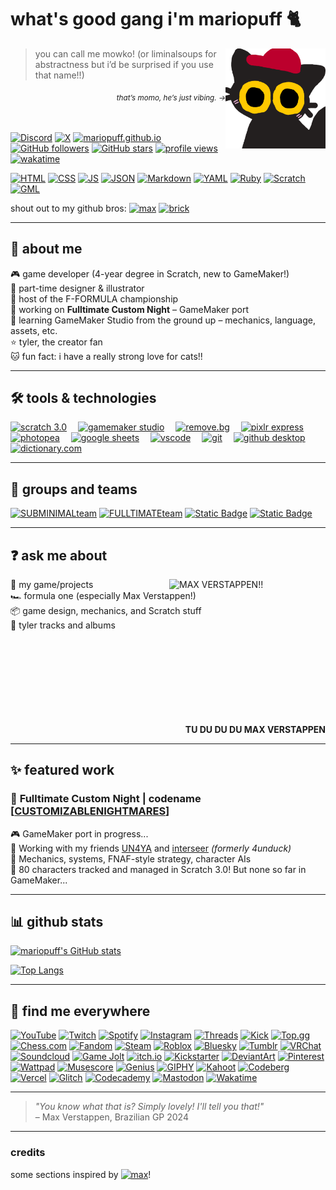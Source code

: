 # what's good gang i'm mariopuff 🐈
<img src="momocat.png" alt="this is momo, my oc!" align="right" width="160"/>


> you can call me mowko! (or liminalsoups for abstractness but i’d be surprised if you use that name!!)

<div align="right"><sub><i>that’s momo,  he’s just vibing. →</i></sub></div>

<br><br>
[![Discord](https://img.shields.io/badge/@mariopuff.-5661ea?style=flat&logo=discord&logoColor=white)](https://discord.com/users/913646560838041660)
[![X](https://img.shields.io/badge/@toybunny__-black?style=flat&logo=x&logoColor=white)](https://x.com/toybunny_)
[![mariopuff.github.io](https://custom-icon-badges.demolab.com/badge/-mariopuff.github.io-333333?logo=globe)](https://mariopuff.github.io)  
[![GitHub followers](https://img.shields.io/github/followers/mariopuff?label=followers&style=flat&labelColor=bc002d&color=ffffff)](https://github.com/mariopuff)
[![GitHub stars](https://img.shields.io/github/stars/mariopuff?affiliations=OWNER&style=flat&labelColor=bc002d&color=ffffff)](https://github.com/mariopuff)
[![profile views](https://komarev.com/ghpvc/?username=mariopuff&color=blueviolet&style=flat&color=bc002d)](https://github.com/mariopuff)
[![wakatime](https://wakatime.com/badge/user/f8f76bd0-3d67-4daf-bed9-8803c3da51dc.svg)](https://wakatime.com/@mariopuff)

[![HTML](https://img.shields.io/badge/HTML-f16524?logo=html5&logoColor=white)](https://html.spec.whatwg.org)
[![CSS](https://img.shields.io/badge/CSS-663399?logo=css&logoColor=white)](https://www.w3.org/TR/CSS/#css)
[![JS](https://img.shields.io/badge/JavaScript-F7DF1E?logo=JavaScript&logoColor=black)](https://nodejs.org/en/)
[![JSON](https://img.shields.io/badge/JSON-F7DF1E?logo=json&logoColor=black)](www.json.org)
[![Markdown](https://img.shields.io/badge/Markdown-00a8de?logo=markdown&logoColor=white)](https://daringfireball.net/projects/markdown/)
[![YAML](https://img.shields.io/badge/YAML-CB171E?logo=yaml&logoColor=white)](https://yaml.org)
[![Ruby](https://img.shields.io/badge/Ruby-CC342D?logo=ruby&logoColor=white)](https://www.ruby-lang.org/en/)
[![Scratch](https://img.shields.io/badge/-Scratch-FFA500?logo=scratch&logoColor=white&style=flat)](https://scratch.mit.edu/users/Mario_0000/)
[![GML](https://img.shields.io/badge/GameMaker%20Lang-8bd248?logo=gamemaker&logoColor=white)](https://gamemaker.io/en)


shout out to my github bros:
[![max](https://img.shields.io/github/followers/maxeepy?style=flat&label=max%20verstappen&labelColor=32b853&color=fff184)](https://github.com/maxeepy)
[![brick](https://img.shields.io/github/followers/brckd?style=flat&label=brckd)](https://github.com/brckd)

---

## 👤 about me

🎮 game developer (4-year degree in Scratch, new to GameMaker!)  
🎨 part-time designer & illustrator  
🏁 host of the F-FORMULA championship  
🧱 working on **Fulltimate Custom Night** – GameMaker port  
🚀 learning GameMaker Studio from the ground up – mechanics, language, assets, etc.  
⭐ tyler, the creator fan  
🐱 fun fact: i have a really strong love for cats!!

---

## 🛠️ tools & technologies

<a href="https://scratch.mit.edu/users/Mario_0000/"><img src="https://cdn2.steamgriddb.com/icon/969a086e0717a9b496dd0e9a50ec8010.png" alt="scratch 3.0" height="48px"></a> 
<a href="https://gamemaker.io/en"><img src="https://encrypted-tbn0.gstatic.com/images?q=tbn:ANd9GcReflYD3bP9E2XvdDCU-8Z42M30Q43YWQjYxg&s" alt="gamemaker studio" height="48px"></a> 
<a href="https://remove.bg"><img src="https://upload.wikimedia.org/wikipedia/commons/thumb/a/ac/Remove.bg_icon_2019.svg/2560px-Remove.bg_icon_2019.svg.png" alt="remove.bg" height="48px"></a> 
<a href="https://pixlr.com/express/"><img src="https://pixlr.com/img/general/x-icon.svg" alt="pixlr express" height="48px"></a> 
<a href="https://www.photopea.com"><img src="https://upload.wikimedia.org/wikipedia/commons/thumb/e/e6/Photopea_logo.svg/1200px-Photopea_logo.svg.png" alt="photopea" height="48px"></a> 
<a href="https://workspace.google.com/products/sheets/"><img src="https://upload.wikimedia.org/wikipedia/commons/thumb/3/30/Google_Sheets_logo_%282014-2020%29.svg/1498px-Google_Sheets_logo_%282014-2020%29.svg.png" alt="google sheets" height="48px"></a> 
<a href="https://code.visualstudio.com"><img src="https://upload.wikimedia.org/wikipedia/commons/thumb/9/9a/Visual_Studio_Code_1.35_icon.svg/250px-Visual_Studio_Code_1.35_icon.svg.png" alt="vscode" height="48px"></a> 
<a href="https://git-scm.com"><img src="https://upload.wikimedia.org/wikipedia/commons/thumb/3/3f/Git_icon.svg/2048px-Git_icon.svg.png" alt="git" height="48px"></a> 
<a href="https://github.com/apps/desktop"><img src="https://upload.wikimedia.org/wikipedia/commons/thumb/a/ae/Github-desktop-logo-symbol.svg/1200px-Github-desktop-logo-symbol.svg.png" alt="github desktop" height="48px"></a> 
<a href="https://dictionary.com"><img src="https://static.wikia.nocookie.net/logopedia/images/2/2d/Dictionary.com_icon_2020.svg/revision/latest?cb=20200926144612" alt="dictionary.com" height="48px"></a> 

---

## 👥 groups and teams

[![SUBMINIMALteam](https://img.shields.io/badge/SUBMINIMALteam-e67e22?style=for-the-badge&logo=discord&logoColor=white&labelColor=5661ea)](https://discord.gg/fUcPPp3vpP)
[![FULLTIMATEteam](https://img.shields.io/badge/FULLTIMATEteam-bc002d?style=for-the-badge&logo=discord&logoColor=white&labelColor=5661ea)](https://discord.gg/fUcPPp3vpP)
[![Static Badge](https://img.shields.io/badge/The%20SeftDen-92edb0?style=for-the-badge&logo=discord&logoColor=white&labelColor=5661ea)](https://discord.gg/DNxzhg5CVe)
[![Static Badge](https://img.shields.io/badge/Cube%20Central-3d77ce?style=for-the-badge&logo=discord&logoColor=white)](https://discord.gg/5K26fv6MxZ)

---

## ❓ ask me about

<img src="https://i.pinimg.com/736x/00/09/48/000948e3ef7c4c4736b377452671e49f.jpg" alt="MAX VERSTAPPEN!! " align="right" width="250"/>


💬 my game/projects  
🏎️ formula one (especially Max Verstappen!)  
📦 game design, mechanics, and Scratch stuff  
🎤 tyler tracks and albums
<br><br><br><br><br><br><br><br><br>
<div align="right"><b>TU DU DU DU MAX VERSTAPPEN</b></div>

---

## ✨ featured work

### 🚧 **Fulltimate Custom Night | codename [[CUSTOMIZABLENIGHTMARES](https://github.com/mariopuff/customizablenightmares)]**  
🎮 GameMaker port in progress...  
👥 Working with my friends [UN4YA](https://github.com/UN4YA) and [interseer](https://github.com/4unduck) *(formerly 4unduck)*  
🧠 Mechanics, systems, FNAF-style strategy, character AIs  
🐾 80 characters tracked and managed in Scratch 3.0! But none so far in GameMaker...

---

## 📊 github stats

[![mariopuff's GitHub stats](https://github-readme-stats.vercel.app/api?username=mariopuff&show_icons=true&theme=tokyonight&hide_border=true)](https://github.com/mariopuff)

[![Top Langs](https://github-readme-stats.vercel.app/api/top-langs/?username=mariopuff&layout=compact&theme=tokyonight&hide_border=true)](https://github.com/mariopuff)

---

## 🔗 find me everywhere
[![YouTube](https://img.shields.io/youtube/channel/subscribers/UCVPYKUzSphhg6Z8WRwthrxQ?style=flat&logo=youtube&logoColor=white&label=%40mariopuff184&labelColor=ff0000&color=black)](https://youtube.com/@mariopuff184)
[![Twitch](https://img.shields.io/twitch/status/mariopuff?style=flat&logo=twitch&logoColor=white&label=mariopuff&labelColor=%239146FF&color=black)](https://twitch.tv/mariopuff)
[![Spotify](https://img.shields.io/badge/-mariopuff!-1ED760?logo=spotify&logoColor=white&style=flat)](https://open.spotify.com/user/xftko2c2nq2exfwg3tes82asl)
[![Instagram](https://img.shields.io/badge/mariopuff__-FF0069?style=flat&logo=instagram&logoColor=white)](https://instagram.com/mariopuff_)
[![Threads](https://img.shields.io/badge/mariopuff-000?style=flat&logo=threads&logoColor=white)](https://www.threads.com/@mariopuff_)
[![Kick](https://img.shields.io/badge/mariopuff-53FC19?style=flat&logo=kick&logoColor=white)](https://kick.com/mariopuff)
[![Top.gg](https://img.shields.io/badge/mariopuff-FF3366?style=flat&logo=top.gg&logoColor=white)](https://top.gg/user/267140699469033472)
[![Chess.com](https://img.shields.io/badge/Mariopuff-81B64C?style=flat&logo=chess.com&logoColor=white)](https://chess.com/member/mariopuff)
[![Fandom](https://img.shields.io/badge/Mariomario184-%23FA005A?style=flat&logo=fandom&logoColor=white)](https://community.fandom.com/wiki/User:Mariomario184)
[![Steam](https://img.shields.io/badge/-hallwayheat-000000?logo=steam&logoColor=white&style=flat)](https://steamcommunity.com/id/hallwayheat)
[![Roblox](https://img.shields.io/badge/liminalsoups-gray?style=flat&logo=roblox&logoColor=white)](https://www.roblox.com/users/6220154646/profile)
[![Bluesky](https://img.shields.io/badge/liminalsoups-0285FF?logo=bluesky&logoColor=white)](https://bsky.app/profile/liminalsoups.bsky.social)
[![Tumblr](https://img.shields.io/badge/liminalsoups-36465D?style=flat&logo=tumblr&logoColor=white)](https://www.tumblr.com/liminalsoups)
[![VRChat](https://img.shields.io/badge/mariopuff-000?style=flat&logo=vrchat&logoColor=white&logoSize=auto)](https://vrchat.com/home/user/usr_928fc1d6-91d2-4252-9421-8a40fd6b0d69)
[![Soundcloud](https://img.shields.io/badge/donatelloverstappen-FF5500?style=flat&logo=soundcloud&logoColor=white)](https://soundcloud.com/donatelloverstappen)
[![Game Jolt](https://img.shields.io/badge/mariopuff-CCFF00?logo=game%20jolt&logoColor=black)](https://gamejolt.com/@mariopuff)
[![itch.io](https://img.shields.io/badge/mariopuff-FA5C5C?style=flat&logo=itch.io&logoColor=white)](https://mariopuff.itch.io)
[![Kickstarter](https://img.shields.io/badge/mariopuff-05CE78?style=flat&logo=kickstarter&logoColor=white)](https://www.kickstarter.com/profile/mariopuff/about)
[![DeviantArt](https://img.shields.io/badge/superjapanesemario84-05CC47?style=flat&logo=deviantart&logoColor=white)](https://www.deviantart.com/superjapanesemario84)
[![Pinterest](https://img.shields.io/badge/liminalsoups-BD081C?style=flat&logo=pinterest&logoColor=white)](https://pinterest.com/liminalsoups/)
[![Wattpad](https://img.shields.io/badge/mariopuff-FF500A?style=flat&logo=wattpad&logoColor=white)](https://www.wattpad.com/user/mariopuff)
[![Musescore](https://img.shields.io/badge/mariopuff-1A70B8?style=flat&logo=musescore&logoColor=white)](https://musescore.com/user/63515077)
[![Genius](https://img.shields.io/badge/liminalsoups-FFFF64?style=flat&logo=genius&logoColor=black)](https://genius.com/liminalsoups)
[![GIPHY](https://img.shields.io/badge/mariopuff-FF6666?style=flat&logo=giphy&logoColor=white)](https://giphy.com/channel/mariopuff)
[![Kahoot](https://img.shields.io/badge/mariopuff-46178F?style=flat&logo=kahoot&logoColor=white)](https://create.kahoot.it/profiles/5c0773da-035c-4412-bf3d-73fd98b93669)
[![Codeberg](https://img.shields.io/badge/mariopuff-2185D0?style=flat&logo=codeberg&logoColor=white)](https://codeberg.org/mariopuff)
[![Vercel](https://img.shields.io/badge/mariopuff-000?style=flat&logo=vercel&logoColor=white)](https://vercel.com/mariopuff)
[![Glitch](https://img.shields.io/badge/mariopuff-3333FF?style=flat&logo=glitch&logoColor=white)](https://glitch.com/@mariopuff)
[![Codecademy](https://img.shields.io/badge/mariopuff-1F4056?style=flat&logo=codecademy&logoColor=white)](https://www.codecademy.com/profiles/mariopuff)
[![Mastodon](https://img.shields.io/badge/mariopuff-6364FF?logo=mastodon&logoColor=white)](https://mastodon.social/@mariopuff)
[![Wakatime](https://img.shields.io/badge/mariopuff-blue?style=flat&logo=wakatime&logoColor=white)](https://wakatime.com/@mariopuff)

---

> *"You know what that is? Simply lovely! I'll tell you that!"*  
> – Max Verstappen, Brazilian GP 2024

---

### credits

some sections inspired by [![max](https://img.shields.io/github/followers/maxeepy?style=flat&label=max%20verstappen&labelColor=32b853&color=fff184)](https://github.com/maxeepy)!

